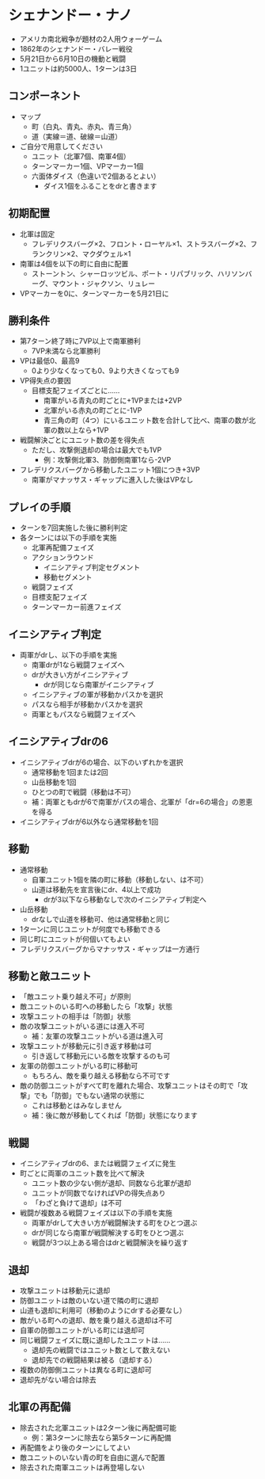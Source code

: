 # シェナンドー・ナノ
- アメリカ南北戦争が題材の2人用ウォーゲーム
- 1862年のシェナンドー・バレー戦役
- 5月21日から6月10日の機動と戦闘
- 1ユニットは約5000人、1ターンは3日

## コンポーネント
- マップ
  - 町（白丸、青丸、赤丸、青三角）
  - 道（実線＝道、破線＝山道）
- ご自分で用意してください
  - ユニット（北軍7個、南軍4個）
  - ターンマーカー1個、VPマーカー1個
  - 六面体ダイス（色違いで2個あるとよい）
    - ダイス1個をふることをdrと書きます

## 初期配置
- 北軍は固定
  - フレデリクスバーグ×2、フロント・ローヤル×1、ストラスバーグ×2、フランクリン×2、マクダウェル×1
- 南軍は4個を以下の町に自由に配置
  - ストーントン、シャーロッツビル、ポート・リパブリック、ハリソンバーグ、マウント・ジャクソン、リュレー
- VPマーカーを0に、ターンマーカーを5月21日に

## 勝利条件
- 第7ターン終了時に7VP以上で南軍勝利
  - 7VP未満なら北軍勝利
- VPは最低0、最高9
  - 0より少なくなっても0、9より大きくなっても9
- VP得失点の要因
  - 目標支配フェイズごとに……
    - 南軍がいる青丸の町ごとに+1VPまたは+2VP
    - 北軍がいる赤丸の町ごとに-1VP
    - 青三角の町（4つ）にいるユニット数を合計して比べ、南軍の数が北軍の数以上なら+1VP
- 戦闘解決ごとにユニット数の差を得失点
  - ただし、攻撃側退却の場合は最大でも1VP
    - 例：攻撃側北軍3、防御側南軍1なら-2VP
- フレデリクスバーグから移動したユニット1個につき+3VP
  - 南軍がマナッサス・ギャップに進入した後はVPなし

## プレイの手順
- ターンを7回実施した後に勝利判定
- 各ターンには以下の手順を実施
  - 北軍再配備フェイズ
  - アクションラウンド
    - イニシアティブ判定セグメント
    - 移動セグメント
  - 戦闘フェイズ
  - 目標支配フェイズ
  - ターンマーカー前進フェイズ

## イニシアティブ判定
- 両軍がdrし、以下の手順を実施
  - 南軍drが1なら戦闘フェイズへ
  - drが大きい方がイニシアティブ
    - drが同じなら南軍がイニシアティブ
  - イニシアティブの軍が移動かパスかを選択
  - パスなら相手が移動かパスかを選択
  - 両軍ともパスなら戦闘フェイズへ

## イニシアティブdrの6
- イニシアティブdrが6の場合、以下のいずれかを選択
  - 通常移動を1回または2回
  - 山岳移動を1回
  - ひとつの町で戦闘（移動は不可）
  - 補：両軍ともdrが6で南軍がパスの場合、北軍が「dr=6の場合」の恩恵を得る
- イニシアティブdrが6以外なら通常移動を1回

## 移動
- 通常移動
  - 自軍ユニット1個を隣の町に移動（移動しない、は不可）
  - 山道は移動先を宣言後にdr、4以上で成功
    - drが3以下なら移動なしで次のイニシアティブ判定へ
- 山岳移動
  - drなしで山道を移動可、他は通常移動と同じ
- 1ターンに同じユニットが何度でも移動できる
- 同じ町にユニットが何個いてもよい
- フレデリクスバーグからマナッサス・ギャップは一方通行

## 移動と敵ユニット
- 「敵ユニット乗り越え不可」が原則
- 敵ユニットのいる町への移動したら「攻撃」状態
- 攻撃ユニットの相手は「防御」状態
- 敵の攻撃ユニットがいる道には進入不可
  - 補：友軍の攻撃ユニットがいる道は進入可
- 攻撃ユニットが移動元に引き返す移動は可
  - 引き返して移動元にいる敵を攻撃するのも可
- 友軍の防御ユニットがいる町に移動可
  - もちろん、敵を乗り越える移動なら不可です
- 敵の防御ユニットがすべて町を離れた場合、攻撃ユニットはその町で「攻撃」でも「防御」でもない通常の状態に
  - これは移動とはみなしません
  - 補：後に敵が移動してくれば「防御」状態になります

## 戦闘
- イニシアティブdrの6、または戦闘フェイズに発生
- 町ごとに両軍のユニット数を比べて解決
  - ユニット数の少ない側が退却、同数なら北軍が退却
  - ユニットが同数でなければVPの得失点あり
  - 「わざと負けて退却」は不可
- 戦闘が複数ある戦闘フェイズは以下の手順を実施
  - 両軍がdrして大きい方が戦闘解決する町をひとつ選ぶ
  - drが同じなら南軍が戦闘解決する町をひとつ選ぶ
  - 戦闘が3つ以上ある場合はdrと戦闘解決を繰り返す

## 退却
- 攻撃ユニットは移動元に退却
- 防御ユニットは敵のいない道で隣の町に退却
- 山道も退却に利用可（移動のようにdrする必要なし）
- 敵がいる町への退却、敵を乗り越える退却は不可
- 自軍の防御ユニットがいる町には退却可
- 同じ戦闘フェイズに既に退却したユニットは……
  - 退却先の戦闘ではユニット数として数えない
  - 退却先での戦闘結果は被る（退却する）
- 複数の防御側ユニットは異なる町に退却可
- 退却先がない場合は除去

## 北軍の再配備 
- 除去された北軍ユニットは2ターン後に再配備可能
  - 例：第3ターンに除去なら第5ターンに再配備
- 再配備をより後のターンにしてよい
- 敵ユニットのいない青の町を自由に選んで配置
- 除去された南軍ユニットは再登場しない
